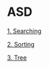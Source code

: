 # ASD


<a href="https://github.com/nestatoli1485/ASD/tree/main/Searching">1. Searching</a><br>

<a href="https://github.com/nestatoli1485/ASD/tree/main/Sorting">2. Sorting</a><br>

<a href="https://github.com/nestatoli1485/ASD/tree/main/Tree">3. Tree</a><br>
